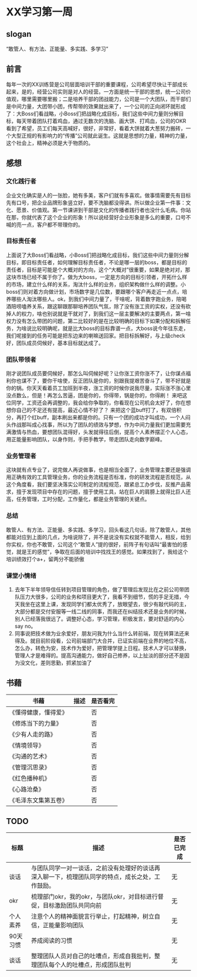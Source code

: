 # XX学习第一周
## slogan
“敢管人、有方法、正能量、多实践、多学习”

## 前言
每年一次的XX训练营是公司层面培训干部的重要课程，公司希望尽快让干部成长起来，是的，经营公司实则是对人的经营。一方面是统一干部的思想，统一公司价值观，哪里需要哪里搬；二是培养干部的团战能力，公司是一个大团队，而干部们是中间力量，大团带小团，传帮带的效果就出来了，一个公司的正向闭环就形成了：大Boss们看战略，小Boss们把战略化成目标，我们这些中间力量则分解目标，每天带着团队打着鸡血，通过无数次的洗脑、画大饼、打鸡血，公司的OKR看到了希望，员工们每天高喊好，很好，非常好，看着大饼就着大葱努力搬砖，一个大型正规的有影响力的“传播”公司就此诞生。这就是思想的力量，精神的力量，这个社会上，精神必须是大于物质的。

## 感想
### 文化践行者
企业文化确实是人的一张脸，她有多美，客户们就有多喜欢。做事情需要先有目标先有口号，把企业品牌形象竖立好，要不洗脑都没得讲。所以做企业第一件事：文化、愿景、价值观。第一节课讲到干部是文化的传播者践行者也没什么毛病。你站在那，你就代表了这个企业的形象！所以说经营好企业形象是多么的重要，口号不喊的亮一点，客户都不带理你的。

### 目标责任者
上面说了大Boss们看战略，小Boss们把战略化成目标，我们这些中间力量则分解目标，即目标责任者，如何理解目标责任者，不论是哪一层的boss，都是目标的责任者，目标是可能是个大概对的方向，这个“大概对”很重要，如果是绝对对，那这块市场已经不属于你了。做为大boss，一定是方向的目标引领者，开拓什么样的市场，建立什么样的关系，淘汰什么样的业务，组织架构做什么样的调整。小boss们则对着方向做计划，市场数字是几位数，要跟哪个客户再走近一点点，培养哪些人淘汰哪些人。ok，到我们中间力量了，干啥呢，背着数字跑业务，陪喝酒陪唠嗑养关系，跟这聊跟那聊培养团队气氛，除了没有涨工资的实权，还没有砍掉人的权力，啥也别说就是干就对了，到我们这一层主要解决的主要两点，第一啥权力没有怎么带团的问题，第二比较好的是在比较明确的目标下如果分配和拆解任务，为啥说比较明确呢，就是比大boss的目标靠谱一点，大boss说今年往东走，我们呢接到的任务可能是把东边来的喇嘛送回家。把目标拆解好，与上级check好，团队成员伺候好，基本目标就达成了。

### 团队带领者
刚才说团队成员要伺候好，那怎么叫伺候好呢？让你涨工资你涨不了，让你谋点福利你也谋不了，要你干啥使，反正团队是你的，别跟我提艰苦奋斗了，带不好就是你的锅。你天天看着员工加班到半夜，涨工资的时候你说我尽量，实际涨不涨心里没点数么，但是！再怎么苦逼，团是你的，你得带，锅是你的，你得刷！ 来吧这位同学，工资还会再调整的，我会给你争取的，你看现在公司机会太好了，你在想想你自己的不足还有提高，最近心情不好了？ 来把这个蓝buff打了，有双倍积分，再打个红buff，副本刷出来都是你的。只有一个团的成功才叫成功，一个人闷头作战那叫成心找事，所以为了团队的绩效与梦想，作为中间力量我们更加需要充满激情与热血，要想团队混得好，头发就得往后倒，提高个人素养摆正个人心态，用正能量影响团队，以身作则，手把手教学，带走团队走向数字巅峰。

### 业务管理者
这块就有点专业了，说完做人再说做事，也是相当全面了，业务管理主要还是强调用正确有效的工具管理业务，你的业务流程是否标准，你的研发流程是否规范，从这个角度看，我们要坚决落实公司制定的流程规范，跟紧总工办步伐，反推产品需求，擅于发现项目中存在的问题，擅于使用工具，站在巨人的肩膀上就得比巨人还高，任务管理，工时分配，工作量化，都是业务管理的关键点。

### 总结
敢管人、有方法、正能量、多实践、多学习，回头看这几句话，除了敢管人，其他都能对应到上面的几点，为啥说除了，并不是说没有实权就不能管人，相反，给到你实权，你也不敢管，公司这个“敢管人”提的很好，前阵子有句话叫“最害怕的感觉，就是王的感觉”，争取在后面的培训中找找王的感觉。如果找到了，我给这个培训绩效打个a+，留两分不能骄傲

### 课堂小情绪
1. 去年下半年领导信任转到项目管理的角色，做了管理后发现比在之前公司带团队压力大很多，公司的业务和项目更大了，我看不到细节，慌的手足无措，今天我坐在这里上课，发现同学们都太优秀了，放眼望去，很少有敲代码的主，大部分都是交付安服等一线二线的同事，而我还在纠结技术还是业务的时候，别人已经落我很远了。调整好心态，学习管理，积极发言，要对舒适的内心say no。
2. 同事说把技术做为业余爱好，朋友问我为什么当什么转前端，现在转算法还来得及。就目前阶段看，公司前端部门大合并，已证实前端在业界的地位不高，怎么办，转危为安，技术作为爱好，把管理学提上日程。技术人才可以替换，管理人才是难得的。提高沟通能力，做好自己修养，以上扯淡的部分还不是因为没文化，差则思勤，抓紧加油了



## 书藉
| 书藉 | 描述 | 是否看完 | 
| --- | ---- | ----- |
|《懂得健康，懂得爱》| | 否 |
|《修炼当下的力量》| | 否 |
|《少有人走的路》| | 否 |
|《情境领导》| | 否 |
|《沟通的艺术》| | 否 |
|《管理沉思录》| | 否 |
|《红色播种机》| | 否 |
|《心路沧桑》| | 否 |
|《毛泽东文集第五卷》| | 否 |


## TODO
| 标题 | 描述 | 是否已完成 |
| --- | ---- | ----- |
| 谈话 |与团队同学一对一谈话，之前没有处理好的谈话再深入聊一下，梳理团队同学的特点，成长之处，工作鼓励。| 无|
| okr | 梳理部门okr，我的okr，与团队okr，对目标进行督促，目标激励团队共同向前 | 无|
| 个人素养 |注意个人的精神面貌言行举止，打起精神，树立自信，正能量影响团队 | 无|
| 90天习惯 | 养成阅读的习惯| 无|
| 谈话| 整理团队人员对自己的吐嘈点，形成自我批判，整理团队每个人的吐槽点，形成团队批判 | 无|


  